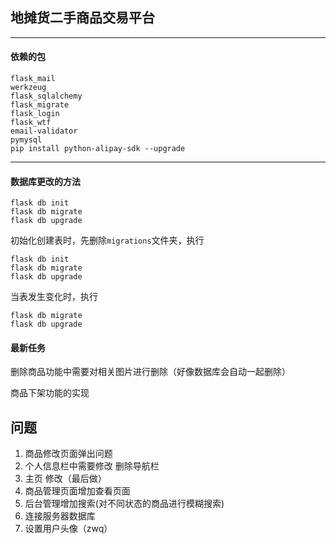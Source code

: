 ## 地摊货二手商品交易平台

---

#### 依赖的包

```text
flask_mail
werkzeug
flask_sqlalchemy
flask_migrate
flask_login
flask_wtf
email-validator
pymysql
pip install python-alipay-sdk --upgrade
```

---

#### 数据库更改的方法

```text
flask db init
flask db migrate
flask db upgrade
```

初始化创建表时，先删除`migrations`文件夹，执行

```text
flask db init
flask db migrate
flask db upgrade
```

当表发生变化时，执行

```text
flask db migrate
flask db upgrade
```

#### 最新任务

删除商品功能中需要对相关图片进行删除（好像数据库会自动一起删除）

商品下架功能的实现





## 问题

1. 商品修改页面弹出问题
2. 个人信息栏中需要修改 删除导航栏
3. 主页  修改（最后做）
4. 商品管理页面增加查看页面
5. 后台管理增加搜索(对不同状态的商品进行模糊搜索)
5. 连接服务器数据库
6. 设置用户头像（zwq）

